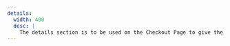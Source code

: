 ```yaml
---
details:
  width: 400
  desc: |
    The details section is to be used on the Checkout Page to give the user a breakdown of the cost of their purchase.
---
```

